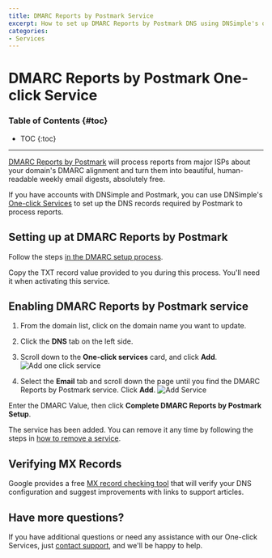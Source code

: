 ```yaml
---
title: DMARC Reports by Postmark Service
excerpt: How to set up DMARC Reports by Postmark DNS using DNSimple's one-click service.
categories:
- Services
---
```


# DMARC Reports by Postmark One-click Service

### Table of Contents {#toc}

* TOC
{:toc}

---

[DMARC Reports by Postmark](https://dmarc.postmarkapp.com) will process reports from major ISPs about your domain's DMARC alignment and turn them into beautiful, human-readable weekly email digests, absolutely free.

If you have accounts with DNSimple and Postmark, you can use DNSimple's [One-click Services](/categories/services/) to set up the DNS records required by Postmark to process reports.

## Setting up at DMARC Reports by Postmark

Follow the steps [in the DMARC setup process](https://dmarc.postmarkapp.com).

<info>
Copy the TXT record value provided to you during this process. You'll need it when activating this service.
</info>

## Enabling DMARC Reports by Postmark service

1. From the domain list, click on the domain name you want to update.
1. Click the **DNS** tab on the left side.
1. Scroll down to the **One-click services** card, and click **Add**.
    ![Add one click service](/files/one-click-services.png)

1. Select the **Email** tab and scroll down the page until you find the DMARC Reports by Postmark service. Click **Add**.
    ![Add Service](/files/services-postmark-dmarc.png)

Enter the DMARC Value, then click **Complete DMARC Reports by Postmark Setup**.

The service has been added. You can remove it any time by following the steps in [how to remove a service](/articles/services/#removing-services).

## Verifying MX Records

Google provides a free [MX record checking tool](https://toolbox.googleapps.com/apps/checkmx) that will verify your DNS configuration and suggest improvements with links to support articles.

## Have more questions?

If you have additional questions or need any assistance with our One-click Services, just [contact support](https://dnsimple.com/feedback), and we'll be happy to help.
